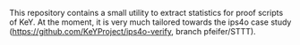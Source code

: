 This repository contains a small utility to extract statistics for proof scripts of KeY.
At the moment, it is very much tailored towards the ips4o case study (https://github.com/KeYProject/ips4o-verify, branch pfeifer/STTT).
